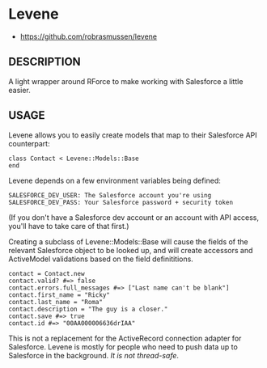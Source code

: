 # Levene

* https://github.com/robrasmussen/levene


## DESCRIPTION

A light wrapper around RForce to make working with Salesforce a little
easier.

## USAGE

Levene allows you to easily create models that map to their Salesforce
API counterpart:

    class Contact < Levene::Models::Base
    end

Levene depends on a few environment variables being defined:

    SALESFORCE_DEV_USER: The Salesforce account you're using
    SALESFORCE_DEV_PASS: Your Salesforce password + security token

(If you don't have a Salesforce dev account or an account with API
access, you'll have to take care of that first.)


Creating a subclass of Levene::Models::Base will cause the fields of the
relevant Salesforce object to be looked up, and will create accessors
and ActiveModel validations based on the field definititions.

    contact = Contact.new
    contact.valid? #=> false
    contact.errors.full_messages #=> ["Last name can't be blank"] 
    contact.first_name = "Ricky"
    contact.last_name = "Roma"
    contact.description = "The guy is a closer."
    contact.save #=> true
    contact.id #=> "00AA000006636drIAA"


This is not a replacement for the ActiveRecord connection adapter for
Salesforce. Levene is mostly for people who need to push data up to 
Salesforce in the background. *It is not thread-safe*.


